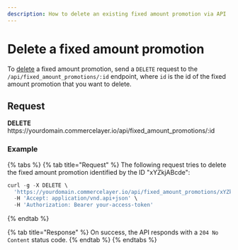 ```yaml
---
description: How to delete an existing fixed amount promotion via API
---
```


# Delete a fixed amount promotion

To <a href="https://docs.commercelayer.io/developers/deleting-resources" target="_blank">delete</a> a fixed amount promotion, send a `DELETE` request to the `/api/fixed_amount_promotions/:id` endpoint, where `id` is the id of the fixed amount promotion that you want to delete.

## Request

**DELETE** https://<i></i>yourdomain.commercelayer.io/api/fixed_amount_promotions/:id

### Example

{% tabs %}
{% tab title="Request" %}
The following request tries to delete the fixed amount promotion identified by the ID "xYZkjABcde":

```javascript
curl -g -X DELETE \
  'https://yourdomain.commercelayer.io/api/fixed_amount_promotions/xYZkjABcde' \
  -H 'Accept: application/vnd.api+json' \
  -H 'Authorization: Bearer your-access-token'
```
{% endtab %}

{% tab title="Response" %}
On success, the API responds with a `204 No Content` status code.
{% endtab %}
{% endtabs %}


